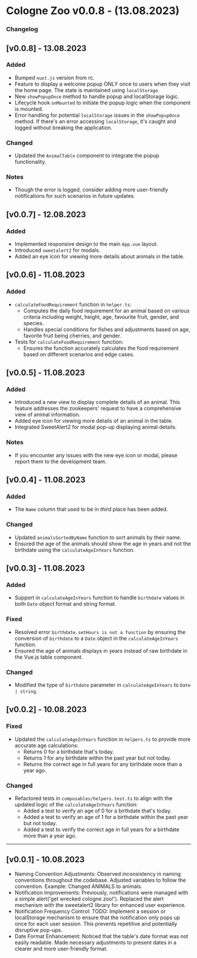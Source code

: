 # Cologne Zoo v0.0.8 - (13.08.2023)

### Changelog

## [v0.0.8] - 13.08.2023
### Added
- Bumped `nuxt.js` version from rc.
- Feature to display a welcome popup ONLY once to users when they visit the home page. The state is maintained using `localStorage`.
- New `showPopupOnce` method to handle popup and localStorage logic.
- Lifecycle hook `onMounted` to initiate the popup logic when the component is mounted.
- Error handling for potential `localStorage` issues in the `showPopupOnce` method. If there's an error accessing `localStorage`, it's caught and logged without breaking the application.

### Changed
- Updated the `AnimalTable` component to integrate the popup functionality.

### Notes
- Though the error is logged, consider adding more user-friendly notifications for such scenarios in future updates.

## [v0.0.7] - 12.08.2023
### Added
- Implemented responsive design to the main `App.vue` layout.
- Introduced `sweetalert2` for modals.
- Added an eye icon for viewing more details about animals in the table.

## [v0.0.6] - 11.08.2023
### Added
- `calculateFoodRequirement` function in `helper.ts`:
  - Computes the daily food requirement for an animal based on various criteria including weight, height, age, favourite fruit, gender, and species.
  - Handles special conditions for fishes and adjustments based on age, favorite fruit being cherries, and gender.
- Tests for `calculateFoodRequirement` function:
  - Ensures the function accurately calculates the food requirement based on different scenarios and edge cases.

## [v0.0.5] - 11.08.2023
### Added
- Introduced a new view to display complete details of an animal. This feature addresses the zookeepers' request to have a comprehensive view of animal information.
- Added eye icon for viewing more details of an animal in the table.
- Integrated SweetAlert2 for modal pop-up displaying animal details.

### Notes
- If you encounter any issues with the new eye icon or modal, please report them to the development team.

## [v0.0.4] - 11.08.2023
### Added
- The `Name` column that used to be in _third_ place has been added.

### Changed
- Updated `animalsSortedByName` function to sort animals by their name.
- Ensured the age of the animals should show the age in years and not the birthdate using the `calculateAgeInYears` function.

## [v0.0.3] - 11.08.2023
### Added
- Support in `calculateAgeInYears` function to handle `birthdate` values in both `Date` object format and string format.

### Fixed
- Resolved error `birthdate.setHours is not a function` by ensuring the conversion of `birthdate` to a `Date` object in the `calculateAgeInYears` function.
- Ensured the age of animals displays in years instead of raw birthdate in the Vue.js table component.

### Changed
- Modified the type of `birthdate` parameter in `calculateAgeInYears` to `Date | string`.


## [v0.0.2] - 10.08.2023
### Fixed
- Updated the `calculateAgeInYears` function in `helpers.ts` to provide more accurate age calculations:
  - Returns 0 for a birthdate that's today.
  - Returns 1 for any birthdate within the past year but not today.
  - Returns the correct age in full years for any birthdate more than a year ago.

### Changed
- Refactored tests in `composables/helpers.test.ts` to align with the updated logic of the `calculateAgeInYears` function:
  - Added a test to verify an age of 0 for a birthdate that's today.
  - Added a test to verify an age of 1 for a birthdate within the past year but not today.
  - Added a test to verify the correct age in full years for a birthdate more than a year ago.

---

## [v0.0.1] - 10.08.2023

- Naming Convention Adjustments:
  Observed inconsistency in naming conventions throughout the codebase.
  Adjusted variables to follow the convention. Example: Changed ANIMALS to animals.
- Notification Improvements:
  Previously, notifications were managed with a simple alert('get wrecked cologne zoo!').
  Replaced the alert mechanism with the sweetalert2 library for enhanced user experience.
- Notification Frequency Control:
  TODO: Implement a session or localStorage mechanism to ensure that the notification only pops up once for each user session. This prevents repetitive and potentially disruptive pop-ups.
- Date Format Enhancement:
  Noticed that the table's date format was not easily readable.
  Made necessary adjustments to present dates in a clearer and more user-friendly format.
